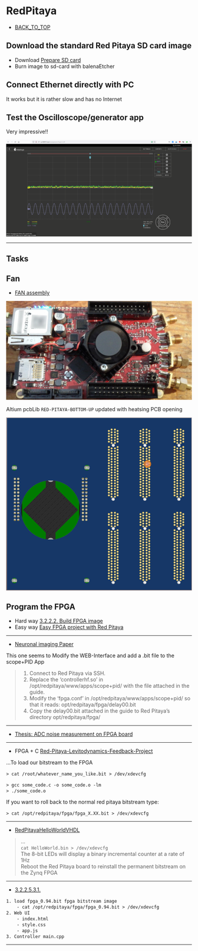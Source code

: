 # RedPitaya

* [BACK_TO_TOP](./README.md)


## Download the standard  Red Pitaya SD card image
* Download [ Prepare SD card](https://redpitaya.readthedocs.io/en/latest/quickStart/SDcard/SDcard.html)
* Burn image to sd-card with balenaEtcher


## Connect Ethernet directly with PC
It works but it is rather slow and has no Internet

## Test the Oscilloscope/generator app

Very impressive!!

<p align="center">
<img
src="img/34.PNG"
width = 900
/>
</p>

----


## Tasks

## Fan

* [FAN assembly](https://redpitaya.readthedocs.io/en/latest/developerGuide/hardware/125-14/cooling.html)


<p align="center">
<img
src="img/38.PNG"
width = 600
/>
</p>

Altium pcbLib `RED-PITAYA-BOTTOM-UP` updated with heatsing PCB opening
<p align="center">
<img
src="img/39.PNG"
width = 600
/>
</p>

## Program the FPGA

* Hard way [3.2.2.2. Build FPGA image](https://redpitaya.readthedocs.io/en/latest/developerGuide/software/build/fpga/fpga.html)
* Easy way [Easy FPGA project with Red Pitaya](https://content.redpitaya.com/blog/easy-fpga-project-with-red-pitaya)

----

* [Neuronal imaging Paper](https://sites.bu.edu/biomicroscopy/files/2019/07/Tutorial-on-using-Red-Pitaya-for-AIM.pdf)

This one seems to Modify the WEB-Interface and add a .bit file to the scope+PID App

> 1. Connect to Red Pitaya via SSH.
> 2. Replace the ‘controllerhf.so’ in /opt/redpitaya/www/apps/scope+pid/ with
> the file attached in the guide.
> 3. Modify the ‘fpga.conf’ in /opt/redpitaya/www/apps/scope+pid/ so that it
> reads: opt/redpitaya/fpga/delay00.bit
> 4. Copy the delay00.bit attached in the guide to Red Pitaya’s directory
> opt/redpitaya/fpga/


----

* [Thesis: ADC noise measurement
on FPGA board](https://webthesis.biblio.polito.it/12535/1/tesi.pdf)

----

* FPGA + C [Red-Pitaya-Levitodynamics-Feedback-Project](https://github.com/gerardpc/Red-Pitaya-Levitodynamics-Feedback)

...To load our bitstream to the FPGA 
```
> cat /root/whatever_name_you_like.bit > /dev/xdevcfg
```

```
> gcc some_code.c -o some_code.o -lm
> ./some_code.o
```

If you want to roll back to the normal red pitaya bitstream type:

```
> cat /opt/redpitaya/fpga/fpga_X.XX.bit > /dev/xdevcfg
```

----

* [RedPitayaHelloWorldVHDL](https://github.com/lvillasen/RedPitayaHelloWorldVHDL)

> ...   
> `cat HelloWorld.bin > /dev/xdevcfg`  
> The 8-bit LEDs will display a binary incremental counter at a rate of 1Hz  
>  Reboot the Red Pitaya board to reinstall the permanent bitstream on the Zynq FPGA

----
* [3.2.2.5.3.1. ](https://redpitaya.readthedocs.io/en/latest/developerGuide/software/build/webapp/webexamples/addLEDbut.html)

```
1. load fpga_0.94.bit fpga bitstream image
    - cat /opt/redpitaya/fpga/fpga_0.94.bit > /dev/xdevcfg
2. Web UI
    - index.html
    - style.css
    - app.js
3. Controller main.cpp
```

----
